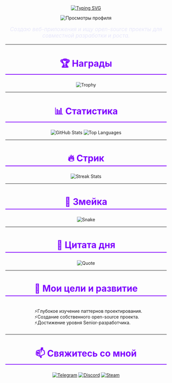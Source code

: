 <div align="center">
  <a href="https://git.io/typing-svg"><img src="https://readme-typing-svg.demolab.com?font=Fira+Code&weight=700&size=23&pause=400&color=7F00FF&center=true&vCenter=true&width=435&lines=%D0%9F%D1%80%D0%B8%D0%B2%D0%B5%D1%82!+%D0%AF+%D0%9C%D0%B0%D1%82%D0%B2%D0%B5%D0%B9%2C+%D1%80%D0%B0%D0%B7%D1%80%D0%B0%D0%B1%D0%BE%D1%82%D1%87%D0%B8%D0%BA." alt="Typing SVG" /></a>
</div>

<p align="center">
  <img src="https://komarev.com/ghpvc/?username=4erniy-losos&color=blueviolet" alt="Просмотры профиля" />
</p>

<div align="center">
  <p style="font-style: italic; font-size: 1.2em; color: #E6E6FA;">
    Создаю веб-приложения и ищу open-source проекты для совместной разработки и роста.
  </p>
</div>

---

<div align="center">
  <h2 style="font-size: 2em; color: #7F00FF; border-bottom: 2px solid #7F00FF; padding-bottom: 5px;">
    🏆 Награды
  </h2>
  <p>
    <img src="https://github-profile-trophy.vercel.app/?username=4erniy-losos&theme=dracula&row=1&column=7" alt="Trophy">
  </p>
</div>

---

<div align="center">
  <h2 style="font-size: 2em; color: #7F00FF; border-bottom: 2px solid #7F00FF; padding-bottom: 5px;">
    📊 Статистика
  </h2>
  <p>
    <img src="https://github-readme-stats.vercel.app/api?username=4erniy-losos&show_icons=true&theme=dracula&rank_icon=github" alt="GitHub Stats">
    <img src="https://github-readme-stats.vercel.app/api/top-langs/?username=4ERNIY-LOSOS&layout=compact&theme=dracula" alt="Top Languages"> 
  </p>
</div>

---

<div align="center">
  <h2 style="font-size: 2em; color: #7F00FF; border-bottom: 2px solid #7F00FF; padding-bottom: 5px;">
    🔥 Стрик
  </h2>
  <p>
    <img src="https://github-readme-streak-stats.herokuapp.com/?user=4erniy-losos&theme=dracula" alt="Streak Stats">
  </p>
</div>

---

<div align="center">
  <h2 style="font-size: 2em; color: #7F00FF; border-bottom: 2px solid #7F00FF; padding-bottom: 5px;">
    🐍 Змейка
  </h2>
  <p>
    <img src="https://github.com/4erniy-losos/4erniy-losos/blob/output/github-contribution-grid-snake.svg" alt="Snake">
  </p>
</div>

---

<div align="center">
  <h2 style="font-size: 2em; color: #7F00FF; border-bottom: 2px solid #7F00FF; padding-bottom: 5px;">
    📜 Цитата дня
  </h2>
  <p>
    <img src="https://quotes-readme.vercel.app/api?type=horizontal&theme=dracula" alt="Quote">
  </p>
</div>

---

<div align="center">
  <h2 style="font-size: 2em; color: #7F00FF; border-bottom: 2px solid #7F00FF; padding-bottom: 5px;">
    🌱 Мои цели и развитие
  </h2>
  <ul style="list-style-type: '⚡️'; text-align: left; display: inline-block;">
    <li>Глубокое изучение паттернов проектирования.</li>
    <li>Создание собственного open-source проекта.</li>
    <li>Достижение уровня Senior-разработчика.</li>
  </ul>
</div>

---

<div align="center">
  <h2 style="font-size: 2em; color: #7F00FF; border-bottom: 2px solid #7F00FF; padding-bottom: 5px;">
    📫 Свяжитесь со мной
  </h2>
  <p>
    <a href="https://t.me/SK_MY_dick_gde_svaga"><img src="https://img.shields.io/badge/-Telegram-0088CC?style=for-the-badge&logo=telegram&logoColor=white" alt="Telegram"></a>
    <a href="https://discord.com/users/907258727709683792"><img src="https://img.shields.io/badge/-Discord-5865F2?style=for-the-badge&logo=discord&logoColor=white" alt="Discord"></a>
    <a href="https://steamcommunity.com/id/hitler371/"><img src="https://img.shields.io/badge/-Steam-000000?style=for-the-badge&logo=steam&logoColor=white" alt="Steam"></a>
  </p>
</div>